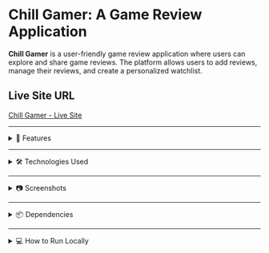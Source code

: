 # Chill Gamer: A Game Review Application

**Chill Gamer** is a user-friendly game review application where users can explore and share game reviews. The platform allows users to add reviews, manage their reviews, and create a personalized watchlist.

## Live Site URL
[Chill Gamer - Live Site](https://chill-gamer-rahul-khan-suvo.netlify.app/)

---

<details>
  <summary>🚀 Features</summary>

1. **User Authentication**: Secure login and registration with Firebase.
2. **Add and Manage Reviews**: Users can submit detailed reviews.
3. **Review Details**: View full game review details.
4. **My Reviews**: Edit or delete submitted reviews.
5. **Game Watchlist**: Save games to a personalized watchlist.
6. **Responsive Design**: Optimized for all devices.
7. **Dark/Light Mode Toggle**: Switch between themes.
8. **Sort & Filter Reviews**: Sort by rating or year, filter by genre.

</details>

---

<details>
  <summary>🛠 Technologies Used</summary>

### **Frontend**  
- React.js  
- Tailwind CSS  
- Lottie (Animations)  
- React Router  

### **Backend**  
- Node.js  
- Express.js  

### **Database**  
- MongoDB  

### **Authentication**  
- Firebase Authentication  

### **Deployment**  
- Netlify (Frontend)  
- Vercel (Backend)  

</details>

---

<details>
  <summary>📷 Screenshots</summary>

![Chill Gamer Screenshot](screenshot.png)

</details>

---

<details>
  <summary>📦 Dependencies</summary>

- React Router  
- Firebase Authentication  
- Express.js  
- MongoDB Atlas  
- Tailwind CSS  

</details>

---

<details>
  <summary>💻 How to Run Locally</summary>

1. Clone the repository:  
   ```bash
   git clone https://github.com/your-username/chill-gamer.git

